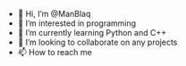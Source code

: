 - 👋 Hi, I’m @ManBlaq
- 👀 I’m interested in programming
- 🌱 I’m currently learning Python and C++
- 💞️ I’m looking to collaborate on any projects
- 📫 How to reach me 

<!---
ManBlaq/ManBlaq is a ✨ special ✨ repository because its `README.md` (this file) appears on your GitHub profile.
You can click the Preview link to take a look at your changes.
--->
